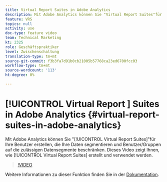 ```yaml
---
title: Virtual Report Suites in Adobe Analytics
description: Mit Adobe Analytics können Sie "Virtual Report Suites"für Ihre Benutzer erstellen, die Ihre Daten segmentieren und Benutzer/Gruppen auf die zulässigen Datensegmente beschränken. In diesem Video wird das Erstellen und Arbeiten mit Virtual Report Suites erläutert.
feature: VRS
topics: null
activity: use
doc-type: feature video
team: Technical Marketing
kt: 2325
role: Geschäftspraktiker
level: Zwischenschaltung
translation-type: tm+mt
source-git-commit: f3b3fa7d91b0cb21005b57768ca23ed6700fcc03
workflow-type: tm+mt
source-wordcount: '113'
ht-degree: 0%

---
```



# [!UICONTROL Virtual Report ] Suites in Adobe Analytics  {#virtual-report-suites-in-adobe-analytics}

Mit Adobe Analytics können Sie &quot;[!UICONTROL Virtual Report Suites]&quot;für Ihre Benutzer erstellen, die Ihre Daten segmentieren und Benutzer/Gruppen auf die zulässigen Datensegmente beschränken. Dieses Video zeigt Ihnen, wie [!UICONTROL Virtual Report Suites] erstellt und verwendet werden.

>[!VIDEO](https://video.tv.adobe.com/v/25412/?quality=12)

Weitere Informationen zu dieser Funktion finden Sie in der [Dokumentation](https://marketing.adobe.com/resources/help/en_US/reference/vrs-about.html).
